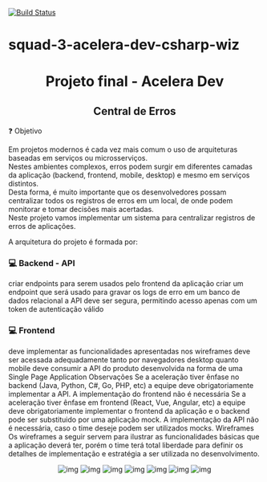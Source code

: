 [![Build Status](https://travis-ci.com/RMiike/squad-3-acelera-dev-csharp-wiz.svg?branch=entityLogErro)](https://travis-ci.com/RMiike/squad-3-acelera-dev-csharp-wiz)

# squad-3-acelera-dev-csharp-wiz

<h1 align="center">Projeto final - Acelera Dev</h1>


<h2 align="center">Central de Erros</h2>

:question: Objetivo

<p>Em projetos modernos é cada vez mais comum o uso de arquiteturas baseadas em serviços ou microsserviços. </br>
Nestes ambientes complexos, erros podem surgir em diferentes camadas da aplicação (backend, frontend, mobile, desktop) e mesmo em serviços distintos. </br> Desta forma, é muito importante que os desenvolvedores possam centralizar todos os registros de erros em um local, de onde podem monitorar e tomar decisões mais acertadas. </br> Neste projeto vamos implementar um sistema para centralizar registros de erros de aplicações.
</p>

A arquitetura do projeto é formada por:


### :computer: Backend - API
 criar endpoints para serem usados pelo frontend da aplicação
criar um endpoint que será usado para gravar os logs de erro em um banco de dados relacional
a API deve ser segura, permitindo acesso apenas com um token de autenticação válido

###  :computer:  Frontend
deve implementar as funcionalidades apresentadas nos wireframes
deve ser acessada adequadamente tanto por navegadores desktop quanto mobile
deve consumir a API do produto
desenvolvida na forma de uma Single Page Application
Observações
Se a aceleração tiver ênfase no backend (Java, Python, C#, Go, PHP, etc) a equipe deve obrigatoriamente implementar a API. A implementação do frontend não é necessária
Se a aceleração tiver ênfase em frontend (React, Vue, Angular, etc) a equipe deve obrigatoriamente implementar o frontend da aplicação e o backend pode ser substituido por uma aplicação mock. A implementação da API não é necessária, caso o time deseje podem ser utilizados mocks.
Wireframes
Os wireframes a seguir servem para ilustrar as funcionalidades básicas que a aplicação deverá ter, porém o time terá total liberdade para definir os detalhes de implementação e estratégia a ser utilizada no desenvolvimento.



<p align="center">
    <img alt="img" src="https://codenation-challenges.s3-us-west-1.amazonaws.com/central-erros/1-cadastro.png" />
  <img alt="img" src="https://codenation-challenges.s3-us-west-1.amazonaws.com/central-erros/2-login.png" />
   <img alt="img" src="https://codenation-challenges.s3-us-west-1.amazonaws.com/central-erros/3-dashboard.png" />
 <img alt="img" src="https://codenation-challenges.s3-us-west-1.amazonaws.com/central-erros/4-ambientes.png" />
 <img alt="img" src="https://codenation-challenges.s3-us-west-1.amazonaws.com/central-erros/5-order.png" />
 <img alt="img" src="https://codenation-challenges.s3-us-west-1.amazonaws.com/central-erros/6-filtro.png" />
 <img alt="img" src="https://codenation-challenges.s3-us-west-1.amazonaws.com/central-erros/7-detalhes.png" />
</p>


